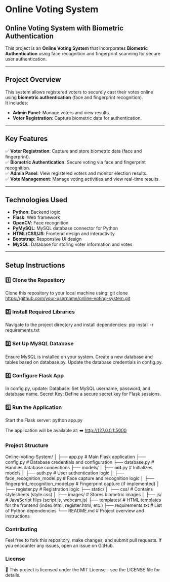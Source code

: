 # Online Voting System

## Online Voting System with Biometric Authentication
This project is an **Online Voting System** that incorporates **Biometric Authentication** using face recognition and fingerprint scanning for secure user authentication.

---

## Project Overview
This system allows registered voters to securely cast their votes online using **biometric authentication** (face and fingerprint recognition).  
It includes:
- **Admin Panel**: Manage voters and view results.  
- **Voter Registration**: Capture biometric data for authentication.  

---

## Key Features
✅ **Voter Registration**: Capture and store biometric data (face and fingerprint).  
✅ **Biometric Authentication**: Secure voting via face and fingerprint recognition.  
✅ **Admin Panel**: View registered voters and monitor election results.  
✅ **Vote Management**: Manage voting activities and view real-time results.  

---

## Technologies Used
- **Python**: Backend logic  
- **Flask**: Web framework  
- **OpenCV**: Face recognition  
- **PyMySQL**: MySQL database connector for Python  
- **HTML/CSS/JS**: Frontend design and interactivity  
- **Bootstrap**: Responsive UI design  
- **MySQL**: Database for storing voter information and votes  

---

## Setup Instructions

### 1️⃣ Clone the Repository
Clone this repository to your local machine using:
git clone https://github.com/your-username/online-voting-system.git

### 2️⃣ Install Required Libraries
Navigate to the project directory and install dependencies:
pip install -r requirements.txt

### 3️⃣ Set Up MySQL Database
Ensure MySQL is installed on your system.
Create a new database and tables based on database.py.
Update the database credentials in config.py.

### 4️⃣ Configure Flask App
In config.py, update:
Database: Set MySQL username, password, and database name.
Secret Key: Define a secure secret key for Flask sessions.

### 5️⃣ Run the Application
Start the Flask server:
python app.py

The application will be available at:
➡️ http://127.0.0.1:5000

### Project Structure
Online-Voting-System/
│
├── app.py                   # Main Flask application
├── config.py                # Database credentials and configuration
├── database.py              # Handles database connections
├── models/
│   ├── __init__.py          # Initializes models
│   ├── auth.py              # User authentication logic
│   ├── face_recognition_model.py   # Face capture and recognition logic
│   ├── fingerprint_recognition_model.py # Fingerprint capture (if implemented)
│   ├── register.py          # Registration logic
├── static/
│   ├── css/                 # Contains stylesheets (style.css)
│   ├── images/              # Stores biometric images
│   ├── js/                  # JavaScript files (script.js, webcam.js)
├── templates/               # HTML templates for the frontend (index.html, register.html, etc.)
├── requirements.txt         # List of Python dependencies
└── README.md                # Project overview and instructions

### Contributing
Feel free to fork this repository, make changes, and submit pull requests.
If you encounter any issues, open an issue on GitHub.

### License
📜 This project is licensed under the MIT License - see the LICENSE file for details.


